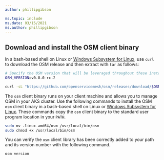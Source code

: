 ```yaml
---
author: phillipgibson

ms.topic: include
ms.date: 03/15/2021
ms.author: phillipgibson
---
```


## Download and install the OSM client binary

In a bash-based shell on Linux or [Windows Subsystem for Linux][install-wsl], use `curl` to download the OSM release and then extract with `tar` as follows:

```bash
# Specify the OSM version that will be leveraged throughout these instructions
OSM_VERSION=v0.8.0-rc.2

curl -sL "https://github.com/openservicemesh/osm/releases/download/$OSM_VERSION/osm-$OSM_VERSION-linux-amd64.tar.gz" | tar -vxzf -
```

The `osm` client binary runs on your client machine and allows you to manage OSM in your AKS cluster. Use the following commands to install the OSM `osm` client binary in a bash-based shell on Linux or [Windows Subsystem for Linux][install-wsl]. These commands copy the `osm` client binary to the standard user program location in your `PATH`.

```bash
sudo mv .linux-amd64/osm /usr/local/bin/osm
sudo chmod +x /usr/local/bin/osm
```

You can verify the `osm` client library has been correctly added to your path and its version number with the following command.

```
osm version
```

<!-- LINKS - external -->

[install-wsl]: /windows/wsl/install-win10
